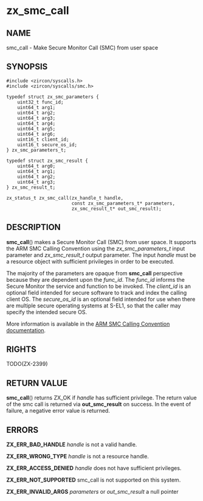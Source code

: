 # zx_smc_call

## NAME

smc_call - Make Secure Monitor Call (SMC) from user space

## SYNOPSIS

```
#include <zircon/syscalls.h>
#include <zircon/syscalls/smc.h>

typedef struct zx_smc_parameters {
    uint32_t func_id;
    uint64_t arg1;
    uint64_t arg2;
    uint64_t arg3;
    uint64_t arg4;
    uint64_t arg5;
    uint64_t arg6;
    uint16_t client_id;
    uint16_t secure_os_id;
} zx_smc_parameters_t;

typedef struct zx_smc_result {
    uint64_t arg0;
    uint64_t arg1;
    uint64_t arg2;
    uint64_t arg3;
} zx_smc_result_t;

zx_status_t zx_smc_call(zx_handle_t handle,
                        const zx_smc_parameters_t* parameters,
                        zx_smc_result_t* out_smc_result);
```

## DESCRIPTION

**smc_call**() makes a Secure Monitor Call (SMC) from user space. It supports the ARM SMC Calling
Convention using the *zx_smc_parameters_t* input parameter and *zx_smc_result_t* output parameter.
The input *handle* must be a resource object with sufficient privileges in order to be executed.

The majority of the parameters are opaque from **smc_call** perspective because they are
dependent upon the *func_id*. The *func_id* informs the Secure Monitor the service and function
to be invoked. The *client_id* is an optional field intended for secure software to track and
index the calling client OS. The *secure_os_id* is an optional field intended for use when there
are multiple secure operating systems at S-EL1, so that the caller may specify the intended
secure OS.

More information is available in the [ARM SMC Calling Convention documentation](
http://infocenter.arm.com/help/index.jsp?topic=/com.arm.doc.den0028b/index.html).


## RIGHTS

TODO(ZX-2399)

## RETURN VALUE

**smc_call**() returns ZX_OK if *handle* has sufficient privilege. The
return value of the smc call is returned via **out_smc_result** on success. In the event of
failure, a negative error value is returned.

## ERRORS

**ZX_ERR_BAD_HANDLE**  *handle* is not a valid handle.

**ZX_ERR_WRONG_TYPE**  *handle* is not a resource handle.

**ZX_ERR_ACCESS_DENIED**  *handle* does not have sufficient privileges.

**ZX_ERR_NOT_SUPPORTED**  smc_call is not supported on this system.

**ZX_ERR_INVALID_ARGS**  *parameters* or *out_smc_result* a null pointer
